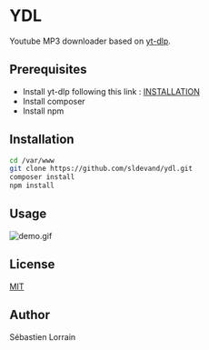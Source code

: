 # YDL
Youtube MP3 downloader based on [yt-dlp](https://github.com/yt-dlp/yt-dlp).

## Prerequisites
* Install yt-dlp following this link : [INSTALLATION](https://github.com/yt-dlp/yt-dlp#installation)
* Install composer
* Install npm

## Installation
```bash
cd /var/www
git clone https://github.com/sldevand/ydl.git
composer install
npm install

```

## Usage

![demo.gif](resources/demo.gif)

## License
[MIT](LICENSE.md)

## Author
Sébastien Lorrain